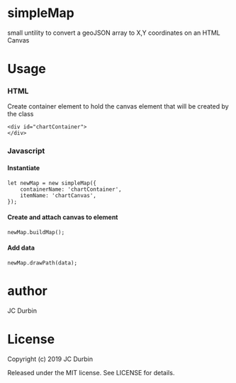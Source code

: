 # simpleMap
small untility to convert a geoJSON array to X,Y coordinates on an HTML Canvas

# Usage

### HTML
Create container element to hold the canvas element that will be created by the class

    <div id="chartContainer">
    </div>
    
### Javascript
#### Instantiate
    let newMap = new simpleMap({
        containerName: 'chartContainer',
        itemName: 'chartCanvas',
    });

#### Create and attach canvas to element
    newMap.buildMap();

#### Add data
    newMap.drawPath(data);
    

# author
JC Durbin

# License
Copyright (c) 2019  JC Durbin

Released under the MIT license. See LICENSE for details.
